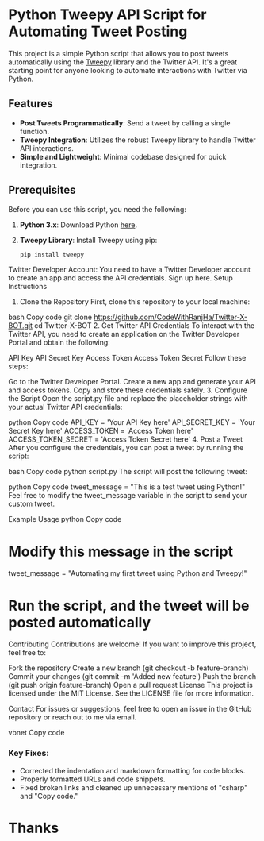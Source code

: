 # Python Tweepy API Script for Automating Tweet Posting

This project is a simple Python script that allows you to post tweets automatically using the [Tweepy](https://www.tweepy.org/) library and the Twitter API. It's a great starting point for anyone looking to automate interactions with Twitter via Python.

## Features

- **Post Tweets Programmatically**: Send a tweet by calling a single function.
- **Tweepy Integration**: Utilizes the robust Tweepy library to handle Twitter API interactions.
- **Simple and Lightweight**: Minimal codebase designed for quick integration.

## Prerequisites

Before you can use this script, you need the following:

1. **Python 3.x**: Download Python [here](https://www.python.org/downloads/).
2. **Tweepy Library**: Install Tweepy using pip:

   ```bash
   pip install tweepy
Twitter Developer Account: You need to have a Twitter Developer account to create an app and access the API credentials. Sign up here.
Setup Instructions
1. Clone the Repository
First, clone this repository to your local machine:

bash
Copy code
git clone https://github.com/CodeWithRanjHa/Twitter-X-BOT.git
cd Twitter-X-BOT
2. Get Twitter API Credentials
To interact with the Twitter API, you need to create an application on the Twitter Developer Portal and obtain the following:

API Key
API Secret Key
Access Token
Access Token Secret
Follow these steps:

Go to the Twitter Developer Portal.
Create a new app and generate your API and access tokens.
Copy and store these credentials safely.
3. Configure the Script
Open the script.py file and replace the placeholder strings with your actual Twitter API credentials:

python
Copy code
API_KEY = 'Your API Key here'
API_SECRET_KEY = 'Your Secret Key here'
ACCESS_TOKEN = 'Access Token here'
ACCESS_TOKEN_SECRET = 'Access Token Secret here'
4. Post a Tweet
After you configure the credentials, you can post a tweet by running the script:

bash
Copy code
python script.py
The script will post the following tweet:

python
Copy code
tweet_message = "This is a test tweet using Python!"
Feel free to modify the tweet_message variable in the script to send your custom tweet.

Example Usage
python
Copy code
# Modify this message in the script
tweet_message = "Automating my first tweet using Python and Tweepy!"

# Run the script, and the tweet will be posted automatically
Contributing
Contributions are welcome! If you want to improve this project, feel free to:

Fork the repository
Create a new branch (git checkout -b feature-branch)
Commit your changes (git commit -m 'Added new feature')
Push the branch (git push origin feature-branch)
Open a pull request
License
This project is licensed under the MIT License. See the LICENSE file for more information.

Contact
For issues or suggestions, feel free to open an issue in the GitHub repository or reach out to me via email.

vbnet
Copy code

### Key Fixes:
- Corrected the indentation and markdown formatting for code blocks.
- Properly formatted URLs and code snippets.
- Fixed broken links and cleaned up unnecessary mentions of "csharp" and "Copy code."

# Thanks
